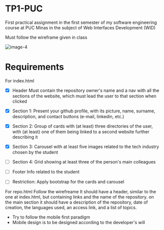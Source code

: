 # TP1-PUC
First practical assignment in the first semester of my software engineering  course at PUC Minas in the subject of Web Interfaces Development (WID)

Must follow the wireframe given in class

![image-4](https://github.com/gnvr29/TP1-PUC/assets/62761033/f4ab6eeb-e187-4d84-8881-d61fc983b505)

# Requirements

For index.html

- [x] Header
  Must contain the repository owner's name and a nav with all the sections of the website, which must lead the user to that section when clicked
- [x] Section 1:
  Present your github profile, with its picture, name, surname, description, and contact buttons (e-mail, linkedin, etc.)
- [x] Section 2:
  Group of cards with (at least) three directories of the user, with (at least) one of them being linked to a second website further describing it
- [x] Section 3:
  Carousel with at least five images related to the tech industry chosen by the student
- [ ] Section 4:
  Grid showing at least three of the person's main colleagues
- [ ] Footer
  Info related to the student

- [ ] Restriction: Apply bootstrap for the cards and carousel

For repo.html
Follow the wirefreame
It should have a header, similar to the one at index.html, but containing links and the name of the repository.
on the main section it should have a description of the repository, date of creation, the languages used, an access link, and a list of topics.

- Try to follow the mobile first paradigm
- Mobile design is to be designed according to the developer's will

